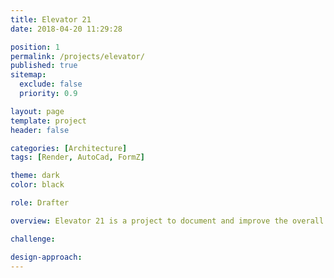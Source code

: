 ```yaml
---
title: Elevator 21
date: 2018-04-20 11:29:28

position: 1
permalink: /projects/elevator/
published: true
sitemap:
  exclude: false
  priority: 0.9

layout: page
template: project
header: false

categories: [Architecture]
tags: [Render, AutoCad, FormZ]

theme: dark
color: black

role: Drafter

overview: Elevator 21 is a project to document and improve the overall accessibility of a space on a university campus. The design minimizes hazards and the adverse consequences of accidental or unintended actions, especially at a location on campus with a steep grade, and large retaining walls.

challenge: 

design-approach:
---
```

